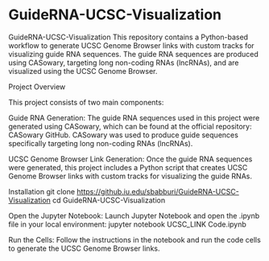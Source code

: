 # GuideRNA-UCSC-Visualization
GuideRNA-UCSC-Visualization
This repository contains a Python-based workflow to generate UCSC Genome Browser links with custom tracks for visualizing guide RNA sequences. The guide RNA sequences are produced using CASowary, targeting long non-coding RNAs (lncRNAs), and are visualized using the UCSC Genome Browser.

Project Overview

This project consists of two main components:

Guide RNA Generation: The guide RNA sequences used in this project were generated using CASowary, which can be found at the official repository: CASowary GitHub. CASowary was used to produce guide sequences specifically targeting long non-coding RNAs (lncRNAs).

UCSC Genome Browser Link Generation: Once the guide RNA sequences were generated, this project includes a Python script that creates UCSC Genome Browser links with custom tracks for visualizing the guide RNAs.

Installation git clone https://github.iu.edu/sbabburi/GuideRNA-UCSC-Visualization cd GuideRNA-UCSC-Visualization

Open the Jupyter Notebook: Launch Jupyter Notebook and open the .ipynb file in your local environment: jupyter notebook UCSC_LINK Code.ipynb

Run the Cells: Follow the instructions in the notebook and run the code cells to generate the UCSC Genome Browser links.
